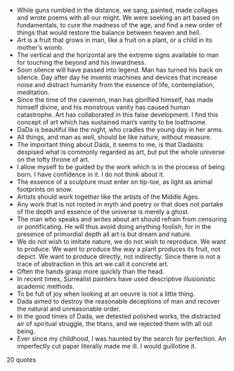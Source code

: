  - While guns rumbled in the distance, we sang, painted, made collages and wrote poems with all our might. We were seeking an art based on fundamentals, to cure the madness of the age, and find a new order of things that would restore the balance between heaven and hell.
 - Art is a fruit that grows in man, like a fruit on a plant, or a child in its mother’s womb.
 - The vertical and the horizontal are the extreme signs available to man for touching the beyond and his inwardness.
 - Soon silence will have passed into legend. Man has turned his back on silence. Day after day he invents machines and devices that increase noise and distract humanity from the essence of life, contemplation, meditation.
 - Since the time of the cavemen, man has glorified himself, has made himself divine, and his monstrous vanity has caused human catastrophe. Art has collaborated in this false development. I find this concept of art which has sustained man’s vanity to be loathsome.
 - DaDa is beautiful like the night, who cradles the young day in her arms.
 - All things, and man as well, should be like nature, without measure.
 - The important thing about Dada, it seems to me, is that Dadaists despised what is commonly regarded as art, but put the whole universe on the lofty throne of art.
 - I allow myself to be guided by the work which is in the process of being born. I have confidence in it. I do not think about it.
 - The essence of a sculpture must enter on tip-toe, as light as animal footprints on snow.
 - Artists should work together like the artists of the Middle Ages.
 - Any work that is not rooted in myth and poetry or that does not partake of the depth and essence of the universe is merely a ghost.
 - The man who speaks and writes about art should refrain from censuring or pontificating. He will thus avoid doing anything foolish, for in the presence of primordial depth all art is but dream and nature.
 - We do not wish to imitate nature, we do not wish to reproduce. We want to produce. We want to produce the way a plant produces its fruit, not depict. We want to produce directly, not indirectly. Since there is not a trace of abstraction in this art we call it concrete art.
 - Often the hands grasp more quickly than the head.
 - In recent times, Surrealist painters have used descriptive illusionistic academic methods.
 - To be full of joy when looking at an oeuvre is not a little thing.
 - Dada aimed to destroy the reasonable deceptions of man and recover the natural and unreasonable order.
 - In the good times of Dada, we detested polished works, the distracted air of spiritual struggle, the titans, and we rejected them with all out being.
 - Ever since my childhood, I was haunted by the search for perfection. An imperfectly cut paper literally made me ill. I would guillotine it.

20 quotes